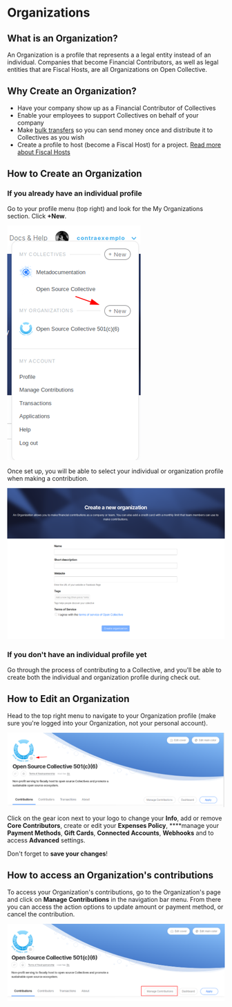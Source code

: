# Organizations

## What is an Organization?

An Organization is a profile that represents a a legal entity instead of an individual. Companies that become Financial Contributors, as well as legal entities that are Fiscal Hosts, are all Organizations on Open Collective.

## Why Create an Organization?

* Have your company show up as a Financial Contributor of Collectives
* Enable your employees to support Collectives on behalf of your company
* Make [bulk transfers](bulk-transfers.md) so you can send money once and distribute it to Collectives as you wish
* Create a profile to host \(become a Fiscal Host\) for a project. [Read more about Fiscal Hosts](../../fiscal-hosts/fiscal-hosts.md)

## **How to** Create an Organization

### **If you already have an individual profile**

Go to your profile menu \(top right\) and look for the My Organizations section. Click **+New**. 

![](../../.gitbook/assets/organizations_new_dropdown-menu.png)

Once set up, you will be able to select your individual or organization profile when making a contribution.

![](../../.gitbook/assets/organizations_new_organization_page.png)

### **If you don't have an individual profile yet**

Go through the process of contributing to a Collective, and you'll be able to create both the individual and organization profile during check out.

## How to Edit an Organization

Head to the top right menu to navigate to your Organization profile \(make sure you're logged into your Organization, not your personal account\).

![](../../.gitbook/assets/organizations_edit_gear-icon.png)

Click on the gear icon next to your logo to change your **Info**, add or remove **Core Contributors**, create or edit your **Expenses Policy**, ****manage your **Payment Methods**, **Gift Cards**, **Connected Accounts**, **Webhooks** and to access **Advanced** settings.

Don't forget to **save your changes**!

## **How to access an Organization's contributions**

To access your Organization's contributions, go to the Organization's page and click on **Manage Contributions** in the navigation bar menu. From there you can access the action options to update amount or payment method, or cancel the contribution.

![](../../.gitbook/assets/organizations_manage-contributions.png)

